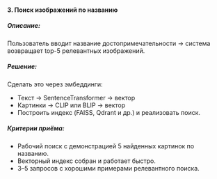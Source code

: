 #### 3. Поиск изображений по названию

##### Описание:
Пользователь вводит название достопримечательности → система возвращает top-5 релевантных изображений.

##### Решение:
Сделать это через эмбеддинги:
- Текст → SentenceTransformer → вектор
- Картинки → CLIP или BLIP → вектор
- Построить индекс (FAISS, Qdrant и др.) и реализовать поиск.

##### Критерии приёма:
- Рабочий поиск с демонстрацией 5 найденных картинок по названию.
- Векторный индекс собран и работает быстро.
- 3–5 запросов с хорошими примерами релевантного поиска.

